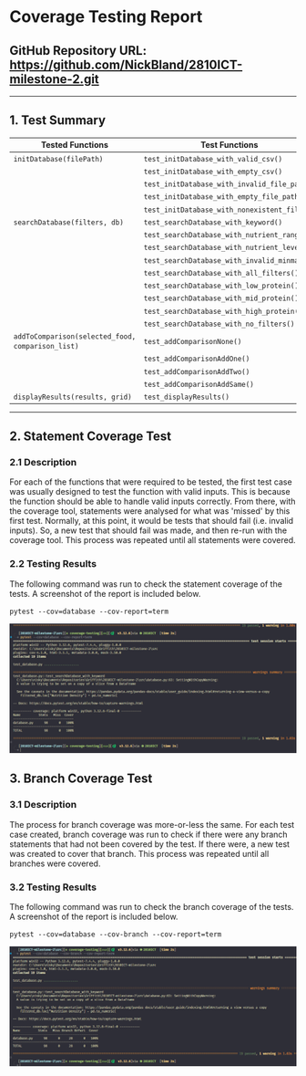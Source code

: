 # Coverage Testing Report

## GitHub Repository URL: <https://github.com/NickBland/2810ICT-milestone-2.git>

---

## 1. Test Summary

| **Tested Functions**             | **Test Functions**                                |
|----------------------------------|---------------------------------------------------|
| `initDatabase(filePath)`         | `test_initDatabase_with_valid_csv()`              |
|                                  | `test_initDatabase_with_empty_csv()`              |
|                                  | `test_initDatabase_with_invalid_file_path()`      |
|                                  | `test_initDatabase_with_empty_file_path()`        |
|                                  | `test_initDatabase_with_nonexistent_file()`       |
| `searchDatabase(filters, db)`    | `test_searchDatabase_with_keyword()`              |
|                                  | `test_searchDatabase_with_nutrient_range()`       |
|                                  | `test_searchDatabase_with_nutrient_level()`       |
|                                  | `test_searchDatabase_with_invalid_minmax()`       |
|                                  | `test_searchDatabase_with_all_filters()`          |
|                                  | `test_searchDatabase_with_low_protein()`          |
|                                  | `test_searchDatabase_with_mid_protein()`          |
|                                  | `test_searchDatabase_with_high_protein()`         |
|                                  | `test_searchDatabase_with_no_filters()`           |
| `addToComparison(selected_food, comparison_list)` | `test_addComparisonNone()`       |
|                                  | `test_addComparisonAddOne()`                      |
|                                  | `test_addComparisonAddTwo()`                      |
|                                  | `test_addComparisonAddSame()`                     |
| `displayResults(results, grid)`  | `test_displayResults()`                           |

---

## 2. **Statement Coverage Test**

### 2.1 Description

For each of the functions that were required to be tested, the first test case was usually designed to test the function with valid inputs. This is because the function should be able to handle valid inputs correctly. From there, with the coverage tool, statements were analysed for what was 'missed' by this first test. Normally, at this point, it would be tests that should fail (i.e. invalid inputs). So, a new test that should fail was made, and then re-run with the coverage tool. This process was repeated until all statements were covered.

### 2.2 Testing Results

The following command was run to check the statement coverage of the tests. A screenshot of the report is included below.

```commandline
pytest --cov=database --cov-report=term
```

![statement_coverage](./Executive%20summary%20screenshots/Coverage_test_report.png)

## 3. **Branch Coverage Test**

### 3.1 Description

The process for branch coverage was more-or-less the same. For each test case created, branch coverage was run to check if there were any branch statements that had not been covered by the test. If there were, a new test was created to cover that branch. This process was repeated until all branches were covered.

### 3.2 Testing Results

The following command was run to check the branch coverage of the tests. A screenshot of the report is included below.

```commandline
pytest --cov=database --cov-branch --cov-report=term
```

![statement_coverage](./Executive%20summary%20screenshots/Branch_test_report.png)
